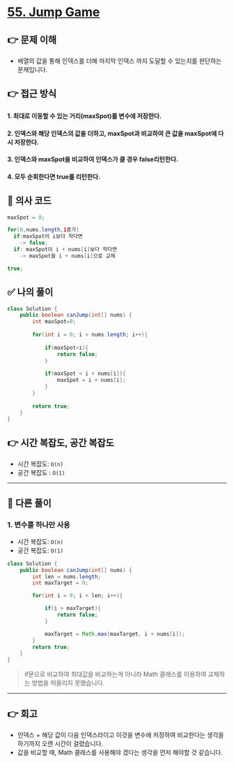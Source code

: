 # [55. Jump Game](https://leetcode.com/problems/jump-game/description/)
## 👉 문제 이해
- 배열의 값을 통해 인덱스를 더해 마지막 인덱스 까지 도달할 수 있는지를 판단하는 문제입니다.
## 👉 접근 방식

#### 1. 최대로 이동할 수 있는 거리(maxSpot)를 변수에 저장한다.  
#### 2. 인덱스와 해당 인덱스의 값을 더하고, maxSpot과 비교하여 큰 값을 maxSpot에 다시 저장한다.
#### 3. 인덱스와 maxSpot을 비교하여 인덱스가 클 경우 false리턴한다.
#### 4. 모두 순회한다면 true를 리턴한다.

## 📌 의사 코드
```java
maxSpot = 0;

for(0,nums.length,1증가)
  if:maxSpot이 i보다 작다면
    -> false;
  if: maxSpot이 i + nums[i]보다 작다면
    -> maxSpot을 i + nums[i]으로 교체

true;
```
## ✅ 나의 풀이
```java
class Solution {
    public boolean canJump(int[] nums) {
        int maxSpot=0;
        
        for(int i = 0; i < nums.length; i++){
            
            if(maxSpot<i){
                return false;
            }
            
            if(maxSpot < i + nums[i]){
                maxSpot = i + nums[i];
            }
        }
        
        return true;
    }
}
```

## 👉 시간 복잡도, 공간 복잡도
- 시간 복잡도: `O(n)`
- 공간 복잡도 : `O(1)`
 
---
## 📖 다른 풀이
### 1. 변수를 하나만 사용
- 시간 복잡도: `O(n)` 
- 공간 복잡도: `O(1)`
```java
class Solution {
    public boolean canJump(int[] nums) {
        int len = nums.length;
        int maxTarget = 0;

        for(int i = 0; i < len; i++){

            if(i > maxTarget){
                return false;
            }

            maxTarget = Math.max(maxTarget, i + nums[i]);  
        }
        return true;
    }
}
```
> if문으로 비교하여 최대값을 비교하는게 아니라 Math 클래스를 이용하여 교체하는 방법을 떠올리지 못했습니다.
---
## 👉 회고
- 인덱스 + 해당 값이 다음 인덱스라이고 이것을 변수에 저장하여 비교한다는 생각을 하기까지 오랜 시간이 걸렸습니다.
- 값을 비교할 때, Math 클래스를 사용해야 겠다는 생각을 먼저 해야할 것 같습니다.
  ​
